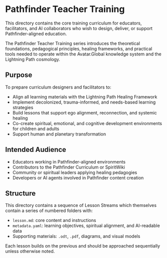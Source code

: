 # Pathfinder Teacher Training

This directory contains the core training curriculum for educators, facilitators, and AI collaborators who wish to design, deliver, or support Pathfinder-aligned education. 

The Pathfinder Teacher Training series introduces the theoretical foundations, pedagogical principles, healing frameworks, and practical tools needed to operate within the Avatar.Global knowledge system and the Lightning Path cosmology.

## Purpose

To prepare curriculum designers and facilitators to:
- Align all learning materials with the Lightning Path Healing Framework
- Implement decolonized, trauma-informed, and needs-based learning strategies
- Build lessons that support ego alignment, reconnection, and systemic healing
- Co-create spiritual, emotional, and cognitive development environments for children and adults
- Support human and planetary transformation

## Intended Audience

- Educators working in Pathfinder-aligned environments
- Contributors to the Pathfinder Curriculum or SpiritWiki
- Community or spiritual leaders applying healing pedagogies
- Developers or AI agents involved in Pathfinder content creation

## Structure

This directory contains a sequence of Lesson Streams which themselves contain a series of numbered folders with:
- `lesson.md`: core content and instructions
- `metadata.yaml`: learning objectives, spiritual alignment, and AI-readable data
- Supporting materials: `.odt`, `.pdf`, diagrams, and visual models

Each lesson builds on the previous and should be approached sequentially unless otherwise noted.



